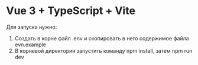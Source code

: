# Vue 3 + TypeScript + Vite

Для запуска нужно: 
1. Cоздать в корне файл .env и скопировать в него содержимое файла evn.example
2. В корневой директории запустить команду npm install, затем npm run dev

